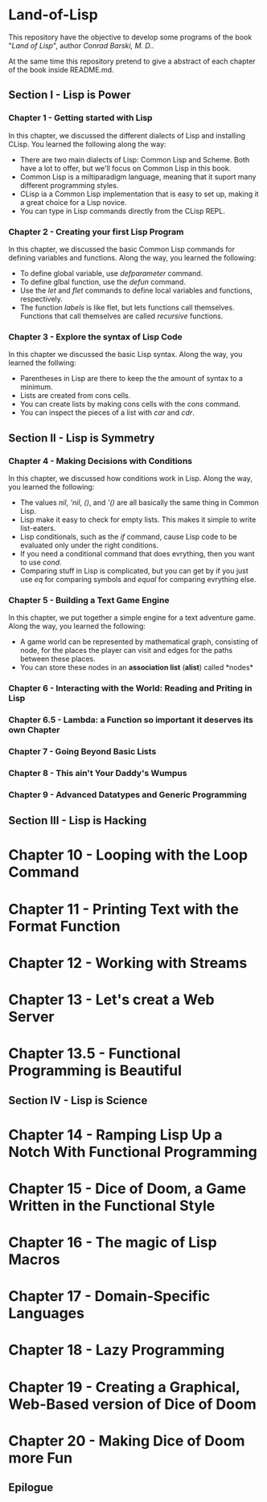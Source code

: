 # Land-of-Lisp
This repository have the objective to develop some programs of the book "*Land of Lisp*", author _Conrad Barski, M. D._.

At the same time this repository pretend to give a abstract of each chapter of the book inside README.md.

## Section I - Lisp is Power
### Chapter 1 - Getting started with Lisp
In this chapter, we discussed the different dialects of Lisp and installing CLisp. You learned the following along the way:
- There are two main dialects of Lisp: Common Lisp and Scheme. Both have a lot to offer, but we'll focus on Common Lisp in this book.
- Common Lisp is a miltiparadigm language, meaning that it suport many different programming styles.
- CLisp ia a Common Lisp implementation that is easy to set up, making it a great choice for a Lisp novice.
- You can type in Lisp commands directly from the CLisp REPL.

### Chapter 2 - Creating your first Lisp Program
In this chapter, we discussed the basic Common Lisp commands for defining variables and functions. Along the way, you learned the following:
- To define global variable, use *defparameter* command.
- To define glbal function, use the *defun* command.
- Use the *let* and *flet* commands to define local variables and functions, respectively.
- The function *labels* is like flet, but lets functions call themselves. Functions that call themselves are called _recursive_ functions.

### Chapter 3 - Explore the syntax of Lisp Code
In this chapter we discussed the basic Lisp syntax. Along the way, you learned the follwing:
- Parentheses in Lisp are there to keep the the amount of syntax to a minimum.
- Lists are created from cons cells.
- You can create lists by making cons cells with the *cons* command.
- You can inspect the pieces of a list with *car* and *cdr*.

## Section II - Lisp is Symmetry
### Chapter 4 - Making Decisions with Conditions
In this chapter, we discussed how conditions work in Lisp. Along the way, you learned the following:
- The values *nil*, *'nil*, *()*, and *'()* are all basically the same thing in Common Lisp.
- Lisp make it easy to check for empty lists. This makes it simple to write list-eaters.
- Lisp conditionals, such as the *if* command, cause Lisp code to be evaluated only under the right conditions.
- If you need a conditional command that does evrything, then you want to use *cond*.
- Comparing stuff in Lisp is complicated, but you can get by if you just use *eq* for comparing symbols and *equal* for comparing evrything else.

### Chapter 5 - Building a Text Game Engine
In this chapter, we put together a simple engine for a text adventure game. Along the way, you learned the following:
- A game world can be represented by mathematical graph, consisting of node, for the places the player can visit and edges for the paths between these places.
- You can store these nodes in an **association list** (**alist**) called \*nodes\* 

### Chapter 6 - Interacting with the World: Reading and Priting in Lisp
### Chapter 6.5 - Lambda: a Function so important it deserves its own Chapter
### Chapter 7 - Going Beyond Basic Lists
### Chapter 8 - This ain't Your Daddy's Wumpus
### Chapter 9 - Advanced Datatypes and Generic Programming

## Section III - Lisp is Hacking
# Chapter 10 - Looping with the Loop Command
# Chapter 11 - Printing Text with the Format Function
# Chapter 12 - Working with Streams
# Chapter 13 - Let's creat a Web Server
# Chapter 13.5 - Functional Programming is Beautiful

## Section IV - Lisp is Science
# Chapter 14 - Ramping Lisp Up a Notch With Functional Programming
# Chapter 15 - Dice of Doom, a Game Written in the Functional Style
# Chapter 16 - The magic of Lisp Macros
# Chapter 17 - Domain-Specific Languages
# Chapter 18 - Lazy Programming
# Chapter 19 - Creating a Graphical, Web-Based version of Dice of Doom
# Chapter 20 - Making Dice of Doom more Fun

## Epilogue